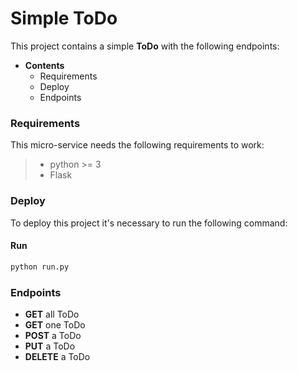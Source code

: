 # Simple ToDo

This project contains a simple **ToDo** with the following endpoints:

* **Contents**
  * Requirements
  * Deploy
  * Endpoints

### Requirements
This micro-service needs the following requirements to work:
>* python >= 3
>* Flask

### Deploy
To deploy this project it's necessary to run the following command:

#### Run
```bash
python run.py
```

### Endpoints

- **GET** all ToDo
- **GET** one ToDo
- **POST** a ToDo
- **PUT** a ToDo
- **DELETE** a ToDo
